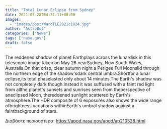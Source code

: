 ```yaml
---
title: "Total Lunar Eclipse from Sydney"
date: 2021-05-28T04:31:11+00:00
images:
  - "images/post/WardTLE2021c1024.jpg"
author: "AstroBot"
categories: ["News"]
tags: ["nasa.gov"]
draft: false
---
```


The reddened shadow of planet Earthplays across the lunardisk in this telescopic image taken on May 26 nearSydney, New South Wales, Australia.On that crisp, clear autumn night a Perigee Full Moonslid through the northern edge of the shadow'sdark central umbra.Shortfor a lunar eclipse,its total phaselasted only about 14 minutes.The Earth's shadow was not completely dark though.Instead it was suffused with a faint red light from allthe planet's sunsets and sunrises seen from theperspective of aneclipsed Moon, thereddened sunlight scattered by Earth's atmosphere.The HDR composite of 6 exposures also shows the wide range ofbrightness variations withinEarth's umbral shadow against a faintbackground of stars.

Διαβάστε περισσότερα: https://apod.nasa.gov/apod/ap210528.html

